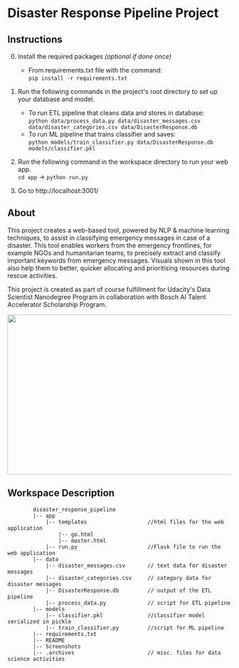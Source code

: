 # Disaster Response Pipeline Project

## Instructions
0. Install the required packages *(optional if done once)*<br>

    - From requirements.txt file with the command:<br>
        `pip install -r requirements.txt`

1. Run the following commands in the project's root directory to set up your database and model.

    - To run ETL pipeline that cleans data and stores in database:<br>
        `python data/process_data.py data/disaster_messages.csv data/disaster_categories.csv data/DisasterResponse.db`
    - To run ML pipeline that trains classifier and saves:<br>
        `python models/train_classifier.py data/DisasterResponse.db models/classifier.pkl`

2. Run the following command in the workspace directory to run your web app.<br>
    `cd app` -> `python run.py`

3. Go to http://localhost:3001/


## About
This project creates a web-based tool, powered by NLP & machine learning techniques, to assist in classifying emergency messages in case of a disaster. 
This tool enables workers from the emergency frontlines, for example NGOs and humanitarian teams, to precisely extract and classify important keywords from emergency messages.
Visuals shown in this tool also help them to better, quicker allocating and prioritising resources during rescue activities.     

This project is created as part of course fulfillment for Udacity's Data Scientist Nanodegree Program in collaboration with Bosch AI Talent Accelerator Scholarship Program.

<img src="https://j.gifs.com/vQr18g.gif" width="640" height="360" />


## Workspace Description
~~~
        disaster_response_pipeline
        |-- app                            
            |-- templates                   //html files for the web application
                |-- go.html
                |-- master.html
            |-- run.py                      //Flask file to run the web application
        |-- data
            |-- disaster_messages.csv       // text data for disaster messages
            |-- disaster_categories.csv     // category data for disaster messages
            |-- DisasterResponse.db         // output of the ETL pipeline
            |-- process_data.py             // script for ETL pipeline
        |-- models
            |-- classifier.pkl              //classifier model serialized in pickle
            |-- train_classifier.py         //script for ML pipeline
        |-- requirements.txt  
        |-- README
        |-- Screenshots
        |-- .archives                       // misc. files for data science activities
~~~
